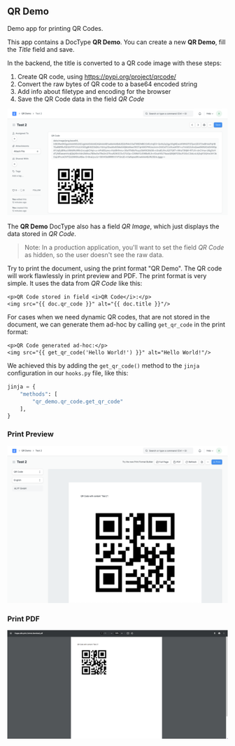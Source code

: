 ## QR Demo

Demo app for printing QR Codes.

This app contains a DocType **QR Demo**. You can create a new **QR Demo**, fill the _Title_ field and save.

In the backend, the title is converted to a QR code image with these steps:

1. Create QR code, using https://pypi.org/project/qrcode/
2. Convert the raw bytes of QR code to a base64 encoded string
3. Add info about filetype and encoding for the browser
4. Save the QR Code data in the field _QR Code_

![Form: saved QR Demo](img/form.png)

The **QR Demo** DocType also has a field _QR Image_, which just displays the data stored in _QR Code_.

> Note: In a production application, you'll want to set the field _QR Code_ as hidden, so the user doesn't see the raw data.

Try to print the document, using the print format "QR Demo". The QR code will work flawlessly in print preview and PDF. The print format is very simple. It uses the data from _QR Code_ like this:

```jinja
<p>QR Code stored in field <i>QR Code</i>:</p>
<img src="{{ doc.qr_code }}" alt="{{ doc.title }}"/>
```

For cases when we need dynamic QR codes, that are not stored in the document, we can generate them ad-hoc by calling `get_qr_code` in the print format:

```jinja
<p>QR Code generated ad-hoc:</p>
<img src="{{ get_qr_code('Hello World!') }}" alt="Hello World!"/>
```

We achieved this by adding the `get_qr_code()` method to the `jinja` configuration in our `hooks.py` file, like this:

```python
jinja = {
	"methods": [
		"qr_demo.qr_code.get_qr_code"
	],
}
```

### Print Preview
![Form: saved QR Demo](img/print_preview.png)

### Print PDF
![Form: saved QR Demo](img/print_pdf.png)
